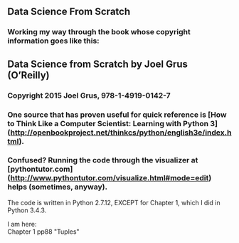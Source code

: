 ## Data Science From Scratch  

### Working my way through the book whose copyright information goes like this:  

## Data Science from Scratch by Joel Grus (O’Reilly)
### Copyright 2015 Joel Grus, 978-1-4919-0142-7


### One source that has proven useful for quick reference is [How to Think Like a Computer Scientist: Learning with Python 3] (http://openbookproject.net/thinkcs/python/english3e/index.html).

### Confused? Running the code through the visualizer at [pythontutor.com] (http://www.pythontutor.com/visualize.html#mode=edit) helps (sometimes, anyway).

The code is written in Python 2.7.12, EXCEPT for Chapter 1, which I did in Python 3.4.3.

I am here:  
Chapter 1 pp88 "Tuples"
